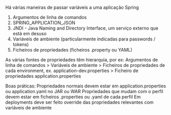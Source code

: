 Há várias maneiras de passar variáveis a uma aplicação Spring
1) Argumentos de linha de comandos
2) SPRING_APPLICATION_JSON
3) JNDI - Java Naming and Directory Interface, um serviço externo que está em desuso
4) Variáveis de ambiente (particularmente indicadas para passwords / tokens)
5) Ficheiros de propriedades (ficheiros .property ou YAML)

As várias fontes de propriedades têm hierarquia, por ex:
    Argumentos de linha de comandos > 
    Variáveis de ambiente > 
    Ficheiros de propriedades de cada environment, ex. application-dev.properties >
    Ficheiro de propriedades application.properties
    

Boas práticas:
Propriedades normais devem estar em application.properties ou application.yaml no JAR ou WAR
Propriedades que mudam com o perfil devem estar em ficheiros .properties ou .yaml de cada perfil
Em deployments deve ser feito override das propriedades relevantes com variáveis de ambiente